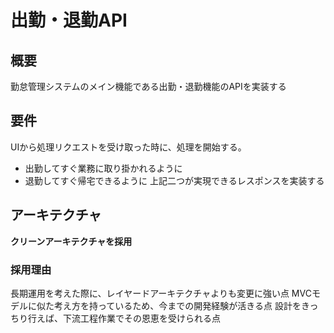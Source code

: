 # 出勤・退勤API
## 概要
勤怠管理システムのメイン機能である出勤・退勤機能のAPIを実装する

## 要件
UIから処理リクエストを受け取った時に、処理を開始する。
- 出勤してすぐ業務に取り掛かれるように
- 退勤してすぐ帰宅できるように
上記二つが実現できるレスポンスを実装する

## アーキテクチャ
**クリーンアーキテクチャを採用**

### 採用理由
長期運用を考えた際に、レイヤードアーキテクチャよりも変更に強い点
MVCモデルに似た考え方を持っているため、今までの開発経験が活きる点
設計をきっちり行えば、下流工程作業でその恩恵を受けられる点

